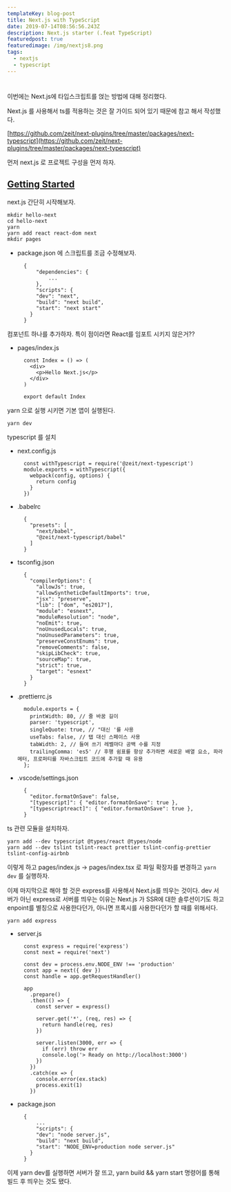 ```yaml
---
templateKey: blog-post
title: Next.js with TypeScript
date: 2019-07-14T08:56:56.243Z
description: Next.js starter (.feat TypeScript)
featuredpost: true
featuredimage: /img/nextjs8.png
tags:
  - nextjs
  - typescript
---
```

#

이번에는 Next.js에 타입스크립트를 얹는 방법에 대해 정리했다.

Next.js 를 사용해서 ts를 적용하는 것은 잘 가이드 되어 있기 때문에 참고 해서 작성했다.

[https://github.com/zeit/next-plugins/tree/master/packages/next-typescript](https://github.com/zeit/next-plugins/tree/master/packages/next-typescript)

먼저 next.js 로 프로젝트 구성을 먼저 하자.

## [Getting Started](https://nextjs.org/learn/basics/getting-started)

next.js 간단히 시작해보자.

    mkdir hello-next
    cd hello-next
    yarn
    yarn add react react-dom next
    mkdir pages

- package.json 에 스크립트를 조금 수정해보자.

        {
        	"dependencies": {
        		...
        	},
            "scripts": {
            "dev": "next",
            "build": "next build",
            "start": "next start"
          }
        }

컴포넌트 하나를 추가하자. 특이 점이라면 React를 임포트 시키지 않은거??

- pages/index.js

        const Index = () => (
          <div>
            <p>Hello Next.js</p>
          </div>
        )
        
        export default Index

yarn 으로 실행 시키면 기본 앱이 실행된다.

    yarn dev

typescript 를 설치

- next.config.js

        const withTypescript = require('@zeit/next-typescript')
        module.exports = withTypescript({
          webpack(config, options) {
            return config
          }
        })

- .babelrc

        {
          "presets": [
            "next/babel",
            "@zeit/next-typescript/babel"
          ]
        }

- tsconfig.json

        {
          "compilerOptions": {
            "allowJs": true,
            "allowSyntheticDefaultImports": true,
            "jsx": "preserve",
            "lib": ["dom", "es2017"],
            "module": "esnext",
            "moduleResolution": "node",
            "noEmit": true,
            "noUnusedLocals": true,
            "noUnusedParameters": true,
            "preserveConstEnums": true,
            "removeComments": false,
            "skipLibCheck": true,
            "sourceMap": true,
            "strict": true,
            "target": "esnext"
          }
        }

- .prettierrc.js

        module.exports = {
          printWidth: 80, // 줄 바꿈 길이
          parser: 'typescript',
          singleQuote: true, // "대신 '를 사용
          useTabs: false, // 탭 대신 스페이스 사용
          tabWidth: 2, // 들여 쓰기 레벨마다 공백 수를 지정
          trailingComma: 'es5' // 후행 쉼표를 항상 추가하면 새로운 배열 요소, 파라메터, 프로퍼티를 자바스크립트 코드에 추가할 때 유용
        };

- .vscode/settings.json

        {
          "editor.formatOnSave": false,
          "[typescript]": { "editor.formatOnSave": true },
          "[typescriptreact]": { "editor.formatOnSave": true },
        }

ts 관련 모듈을 설치하자.

    yarn add --dev typescript @types/react @types/node
    yarn add --dev tslint tslint-react prettier tslint-config-prettier tslint-config-airbnb

이렇게 하고 pages/index.js → pages/index.tsx 로 파일 확장자를 변경하고 `yarn dev` 를 실행하자.

이제 마지막으로 해야 할 것은 express를 사용해서 Next.js를 띄우는 것이다. dev 서버가 아닌 express로 서버를 띄우는 이유는 Next.js 가 SSR에 대한 솔루션이기도 하고 enpoint를 별칭으로 사용한다던가, 아니면 프록시를 사용한다던가 할 때를 위해서다.

    yarn add express

- server.js

        const express = require('express')
        const next = require('next')
        
        const dev = process.env.NODE_ENV !== 'production'
        const app = next({ dev })
        const handle = app.getRequestHandler()
        
        app
          .prepare()
          .then(() => {
            const server = express()
        
            server.get('*', (req, res) => {
              return handle(req, res)
            })
        
            server.listen(3000, err => {
              if (err) throw err
              console.log('> Ready on http://localhost:3000')
            })
          })
          .catch(ex => {
            console.error(ex.stack)
            process.exit(1)
          })

- package.json

        {
        	...
        	"scripts": {
            "dev": "node server.js",
            "build": "next build",
            "start": "NODE_ENV=production node server.js"
          }
        }

이제 yarn dev를 실행하면 서버가 잘 뜨고, yarn build && yarn start 명령어를 통해 빌드 후 띄우는 것도 됐다.